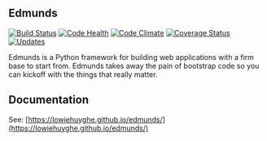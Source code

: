 ## Edmunds

[![Build Status](https://travis-ci.org/LowieHuyghe/edmunds.svg?branch=master)](https://travis-ci.org/LowieHuyghe/edmunds)
[![Code Health](https://landscape.io/github/LowieHuyghe/edmunds/master/landscape.svg?style=flat)](https://landscape.io/github/LowieHuyghe/edmunds/master)
[![Code Climate](https://codeclimate.com/github/LowieHuyghe/edmunds/badges/gpa.svg)](https://codeclimate.com/github/LowieHuyghe/edmunds)
[![Coverage Status](https://coveralls.io/repos/github/LowieHuyghe/edmunds/badge.svg?branch=master)](https://coveralls.io/github/LowieHuyghe/edmunds?branch=master)
[![Updates](https://pyup.io/repos/github/LowieHuyghe/edmunds/shield.svg)](https://pyup.io/repos/github/LowieHuyghe/edmunds/)

Edmunds is a Python framework for building web applications
with a firm base to start from. Edmunds takes away the pain of
bootstrap code so you can kickoff with the things that really
matter.


## Documentation

See: [https://lowiehuyghe.github.io/edmunds/](https://lowiehuyghe.github.io/edmunds/)

